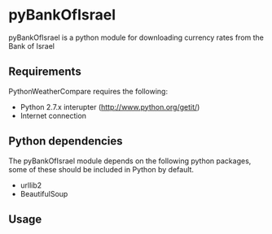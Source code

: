 # pyBankOfIsrael
pyBankOfIsrael is a python module for downloading currency rates from the Bank of Israel

## Requirements
PythonWeatherCompare requires the following:
  - Python 2.7.x interupter (http://www.python.org/getit/)
  - Internet connection

## Python dependencies

The pyBankOfIsrael module depends on the following python packages, some of these should be included in Python by default.
  - urllib2
  - BeautifulSoup

## Usage

